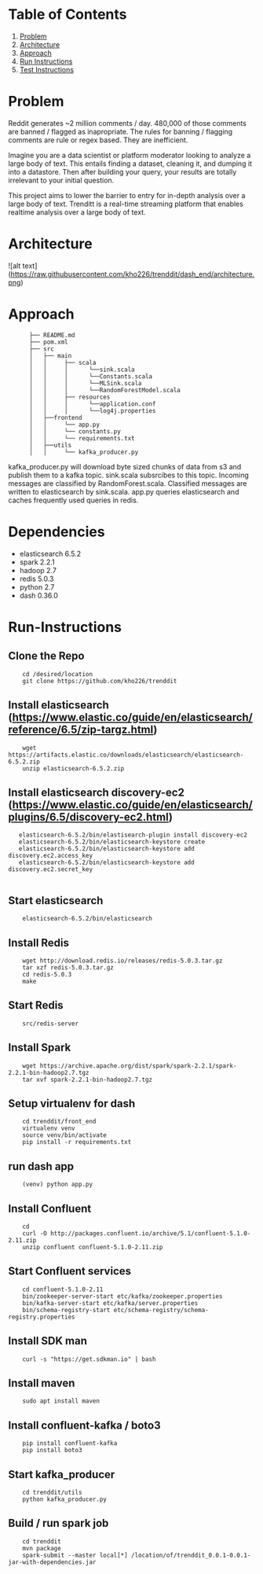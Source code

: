 # Table of Contents
1. [Problem](README.md#problem)
2. [Architecture](README.md#architecture)
2. [Approach](README.md#approach)
3. [Run Instructions](README.md#run-instructions)
4. [Test Instructions](README.md#test-instructions)


# Problem

Reddit generates ~2 million comments / day. 480,000 of those comments are banned / flagged as inapropriate. The rules for banning / flagging comments are rule or regex based. They are inefficient.

Imagine you are a data scientist or platform moderator looking to analyze a large body of text. This entails finding a dataset, cleaning it, and dumping it into a datastore. Then after building your query, your results are totally irrelevant to your initial question.

This project aims to lower the barrier to entry for in-depth analysis over a large body of text. Trenditt is a real-time streaming platform that enables realtime analysis over a large body of text.

# Architecture
![alt text] (https://raw.githubusercontent.com/kho226/trenddit/dash_end/architecture.png)

# Approach
```
      ├── README.md 
      ├── pom.xml
      ├── src
      │   ├── main
      │   │     ├── scala
      │   │     │      └──sink.scala
      │   │     │      └──Constants.scala
      │   │     │      └──MLSink.scala
      │   │     │      └──RandomForestModel.scala
      │   │     ├── resources
      │   │     │      └──application.conf
      │   │     │      └──log4j.properties
      │   ├──frontend 
      │   │     └── app.py
      │   │     └── constants.py
      │   │     └── requirements.txt       
      │   ├──utils 
      │   │     └── kafka_producer.py       
```
kafka_producer.py will download byte sized chunks of data from s3 and publish them to a kafka topic.
sink.scala subsrcibes to this topic.
Incoming messages are classified by RandomForest.scala.
Classified messages are written to elasticsearch by sink.scala.
app.py queries elasticsearch and caches frequently used queries in redis.
 
# Dependencies
- elasticsearch 6.5.2
- spark 2.2.1
- hadoop 2.7
- redis 5.0.3
- python 2.7
- dash 0.36.0

# Run-Instructions
## Clone the Repo
```
    cd /desired/location
    git clone https://github.com/kho226/trenddit
```
## Install elasticsearch (https://www.elastic.co/guide/en/elasticsearch/reference/6.5/zip-targz.html)
```
    wget https://artifacts.elastic.co/downloads/elasticsearch/elasticsearch-6.5.2.zip
    unzip elasticsearch-6.5.2.zip
```
## Install elasticsearch discovery-ec2 (https://www.elastic.co/guide/en/elasticsearch/plugins/6.5/discovery-ec2.html)
```
   elasticsearch-6.5.2/bin/elastisearch-plugin install discovery-ec2
   elasticsearch-6.5.2/bin/elasticsearch-keystore create
   elasticsearch-6.5.2/bin/elasticsearch-keystore add discovery.ec2.access_key
   elasticsearch-6.5.2/bin/elasticsearch-keystore add discovery.ec2.secret_key
   
```
## Start elasticsearch
```
    elasticsearch-6.5.2/bin/elasticsearch
```
## Install Redis
```
    wget http://download.redis.io/releases/redis-5.0.3.tar.gz
    tar xzf redis-5.0.3.tar.gz
    cd redis-5.0.3
    make
```
## Start Redis
```
    src/redis-server
```
## Install Spark
```
    wget https://archive.apache.org/dist/spark/spark-2.2.1/spark-2.2.1-bin-hadoop2.7.tgz
    tar xvf spark-2.2.1-bin-hadoop2.7.tgz
```
## Setup virtualenv for dash
```
    cd trenddit/front_end
    virtualenv venv
    source venv/bin/activate
    pip install -r requirements.txt
```
## run dash app
```
    (venv) python app.py
```
## Install Confluent
```
    cd
    curl -O http://packages.confluent.io/archive/5.1/confluent-5.1.0-2.11.zip
    unzip confluent confluent-5.1.0-2.11.zip
```
## Start Confluent services
```
    cd confluent-5.1.0-2.11
    bin/zookeeper-server-start etc/kafka/zookeeper.properties
    bin/kafka-server-start etc/kafka/server.properties
    bin/schema-registry-start etc/schema-registry/schema-registry.properties
```
## Install SDK man
```
    curl -s "https://get.sdkman.io" | bash
```
## Install maven
```
    sudo apt install maven
```
## Install confluent-kafka / boto3
```
    pip install confluent-kafka
    pip install boto3
```
## Start kafka_producer
```
    cd trenddit/utils
    python kafka_producer.py
```
## Build / run spark job
```
    cd trenddit
    mvn package
    spark-submit --master local[*] /location/of/trenddit_0.0.1-0.0.1-jar-with-dependencies.jar
```